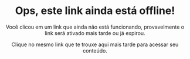 <h1 align="center">Ops, este link ainda está offline!</h1>

<div align="center">
<p>Você clicou em um link que ainda não está funcionando, provavelmente o link será ativado mais tarde ou já expirou.</p>

<p>Clique no mesmo link que te trouxe aqui mais tarde para acessar seu conteúdo.</p>
</div>
